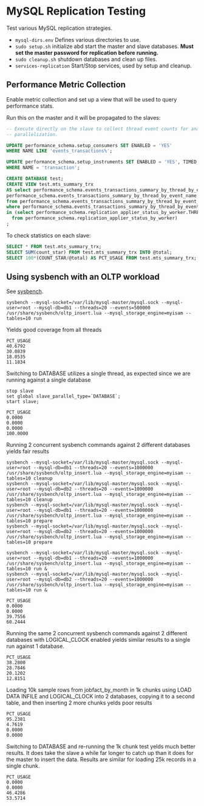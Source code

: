 # MySQL Replication Testing

Test various MySQL replication strategies.

- `mysql-dirs.env` Defines various directories to use.
- `sudo setup.sh` initialize abd start the master and slave databases. **Must set the master password for replication before running.**
- `sudo cleanup.sh` shutdown databases and clean up files.
- `services-replication` Start/Stop services, used by setup and cleanup.

## Performance Metric Collection

Enable metric collection and set up a view that will be used to query performance stats.

Run this on the master and it will be propagated to the slaves:
```sql
-- Execute directly on the slave to collect thread event counts for analyzing
-- parallelization.

UPDATE performance_schema.setup_consumers SET ENABLED = 'YES'
WHERE NAME LIKE 'events_transactions%';

UPDATE performance_schema.setup_instruments SET ENABLED = 'YES', TIMED = 'YES'
WHERE NAME = 'transaction';

CREATE DATABASE test;
CREATE VIEW test.mts_summary_trx
AS select performance_schema.events_transactions_summary_by_thread_by_event_name.THREAD_ID AS THREAD_ID,
performance_schema.events_transactions_summary_by_thread_by_event_name.COUNT_STAR AS COUNT_STAR
from performance_schema.events_transactions_summary_by_thread_by_event_name
where performance_schema.events_transactions_summary_by_thread_by_event_name.THREAD_ID
in (select performance_schema.replication_applier_status_by_worker.THREAD_ID
  from performance_schema.replication_applier_status_by_worker)
;
```

To check statistics on each slave:
```sql
SELECT * FROM test.mts_summary_trx;
SELECT SUM(count_star) FROM test.mts_summary_trx INTO @total;
SELECT 100*(COUNT_STAR/@total) AS PCT_USAGE FROM test.mts_summary_trx;
```

## Using sysbench with an OLTP workload

See [sysbench](https://github.com/akopytov/sysbench).

```
sysbench --mysql-socket=/var/lib/mysql-master/mysql.sock --mysql-user=root --mysql-db=db1 --threads=20 --events=500000 /usr/share/sysbench/oltp_insert.lua --mysql_storage_engine=myisam --tables=10 run
```

Yields good coverage from all threads
```
PCT_USAGE
40.6792
30.0839
18.0535
11.1834
```

Switching to DATABASE utilizes a single thread, as expected since we are running against a single
database

```
stop slave
set global slave_parallel_type=`DATABASE`;
start slave;
```

```
PCT_USAGE
0.0000
0.0000
0.0000
100.0000
```

Running 2 concurrent sysbench commands against 2 different databases yields fair results
```
sysbench --mysql-socket=/var/lib/mysql-master/mysql.sock --mysql-user=root --mysql-db=db1 --threads=20 --events=1000000 /usr/share/sysbench/oltp_insert.lua --mysql_storage_engine=myisam --tables=10 cleanup
sysbench --mysql-socket=/var/lib/mysql-master/mysql.sock --mysql-user=root --mysql-db=db2 --threads=20 --events=1000000 /usr/share/sysbench/oltp_insert.lua --mysql_storage_engine=myisam --tables=10 cleanup
sysbench --mysql-socket=/var/lib/mysql-master/mysql.sock --mysql-user=root --mysql-db=db1 --threads=20 --events=1000000 /usr/share/sysbench/oltp_insert.lua --mysql_storage_engine=myisam --tables=10 prepare
sysbench --mysql-socket=/var/lib/mysql-master/mysql.sock --mysql-user=root --mysql-db=db2 --threads=20 --events=1000000 /usr/share/sysbench/oltp_insert.lua --mysql_storage_engine=myisam --tables=10 prepare

sysbench --mysql-socket=/var/lib/mysql-master/mysql.sock --mysql-user=root --mysql-db=db1 --threads=20 --events=1000000 /usr/share/sysbench/oltp_insert.lua --mysql_storage_engine=myisam --tables=10 run &
sysbench --mysql-socket=/var/lib/mysql-master/mysql.sock --mysql-user=root --mysql-db=db2 --threads=20 --events=1000000 /usr/share/sysbench/oltp_insert.lua --mysql_storage_engine=myisam --tables=10 run &
```

```
PCT_USAGE
0.0000
0.0000
39.7556
60.2444
```

Running the same 2 concurrent sysbench commands against 2 different databases with LOGICAL_CLOCK
enabled yields similar results to a single run against 1 database.
```
PCT_USAGE
38.2800
28.7846
20.1202
12.8151
```

Loading 10k sample rows from jobfact_by_month in 1k chunks using LOAD DATA INFILE and LOGICAL_CLOCK
into 2 databases, copying it to a second table, and then inserting 2 more chunks yelds poor results
```
PCT_USAGE
95.2381
4.7619
0.0000
0.0000
```

Switching to DATABASE and re-running the 1k chunk test yelds much better results. It does take the
slave a while far longer to catch up than it does for the master to insert the data. Results are
similar for loading 25k records in a single chunk.
```
PCT_USAGE
0.0000
0.0000
46.4286
53.5714
```

